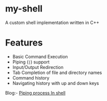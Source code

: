 # my-shell
A custom shell implementation written in C++

# Features

- Basic Command Execution
- Piping (`|`) support
- Input/Output Redirection
- Tab Completion of file and directory names
- Command history
- Navigating history with up and down keys


Blog:- [Piping process In shell](https://sl4y3r-07.github.io/posts/Piping-Process-In-Shell/)